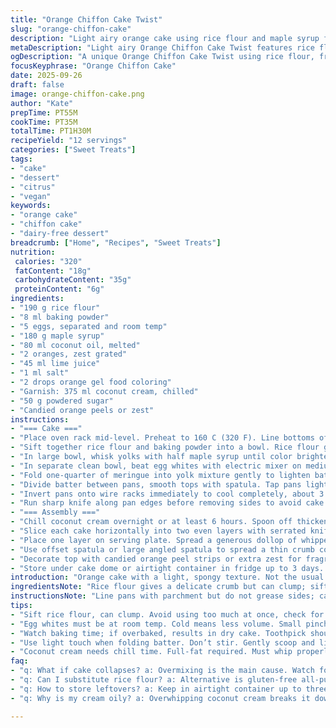 ```yaml
---
title: "Orange Chiffon Cake Twist"
slug: "orange-chiffon-cake"
description: "Light airy orange cake using rice flour and maple syrup for natural sweetness. Egg whites whipped stiff then folded carefully to keep air in. Coconut oil replaces veg oil for subtle richness. Orange zest and lime juice for a citrus punch. Finished with coconut cream whipped to thick peaks, dotted with candied orange peel. Baking cues, folding technique, and storage tips included. Dairy-free, nut-free, vegetarian."
metaDescription: "Light airy Orange Chiffon Cake Twist features rice flour, maple syrup for sweetness, vibrant citrus, and whipped coconut cream."
ogDescription: "A unique Orange Chiffon Cake Twist using rice flour, fresh citrus, and coconut cream on top. Dairy-free, nut-free, and vegetarian."
focusKeyphrase: "Orange Chiffon Cake"
date: 2025-09-26
draft: false
image: orange-chiffon-cake.png
author: "Kate"
prepTime: PT55M
cookTime: PT35M
totalTime: PT1H30M
recipeYield: "12 servings"
categories: ["Sweet Treats"]
tags:
- "cake"
- "dessert"
- "citrus"
- "vegan"
keywords:
- "orange cake"
- "chiffon cake"
- "dairy-free dessert"
breadcrumb: ["Home", "Recipes", "Sweet Treats"]
nutrition: 
 calories: "320"
 fatContent: "18g"
 carbohydrateContent: "35g"
 proteinContent: "6g"
ingredients:
- "190 g rice flour"
- "8 ml baking powder"
- "5 eggs, separated and room temp"
- "180 g maple syrup"
- "80 ml coconut oil, melted"
- "2 oranges, zest grated"
- "45 ml lime juice"
- "1 ml salt"
- "2 drops orange gel food coloring"
- "Garnish: 375 ml coconut cream, chilled"
- "50 g powdered sugar"
- "Candied orange peels or zest"
instructions:
- "=== Cake ==="
- "Place oven rack mid-level. Preheat to 160 C (320 F). Line bottoms of 2 20 cm springform pans with parchment. Do not grease sides — helps cake climb and hold shape."
- "Sift together rice flour and baking powder into a bowl. Rice flour gives a more delicate crumb but watch for clumps."
- "In large bowl, whisk yolks with half maple syrup until color brightens slightly, about 1 min. Add coconut oil, zest, lime juice, salt, coloring. Mix till just combined — don't overwork or batter collapses early."
- "In separate clean bowl, beat egg whites with electric mixer on medium speed till frothy, add remaining maple syrup gradually while upping speed to high. Whip till stiff peaks hold shape but not dry or grainy. Stop at shiny glossy peaks."
- "Fold one-quarter of meringue into yolk mixture gently to lighten batter. Use rubber spatula and scooping folds, not stirring. Then fold remaining whites in 2 additions carefully, preserving bubbles. Avoid overmixing or deflating."
- "Divide batter between pans, smooth tops with spatula. Tap pans lightly on counter for air bubbles. Bake 33 to 35 minutes. Surface should be springy to touch, clean toothpick comes out with moist crumbs. Golden edges start pulling from pan slightly."
- "Invert pans onto wire racks immediately to cool completely, about 3 hours. Leaving in pans traps steam, makes soggy texture."
- "Run sharp knife along pan edges before removing sides to avoid cake tearing."
- "=== Assembly ==="
- "Chill coconut cream overnight or at least 6 hours. Spoon off thickened cream into mixing bowl. Whip with powdered sugar on medium speed until forming soft peaks. Overwhipping breaks cream down to oily residue."
- "Slice each cake horizontally into two even layers with serrated knife to get four layers total. Take your time for neat slices."
- "Place one layer on serving plate. Spread a generous dollop of whipped coconut cream. Repeat stacking and cream layering."
- "Use offset spatula or large angled spatula to spread a thin crumb coat around sides and top — a naked cake look but prevents crumbs mixing with final cream layer."
- "Decorate top with candied orange peel strips or extra zest for fragrance and crunch."
- "Store under cake dome or airtight container in fridge up to 3 days. Bring to room temperature for 20 minutes before serving for best texture."
introduction: "Orange cake with a light, spongy texture. Not the usual wheat flour base — swapped to rice flour, less dense, whispy crumb. Maple syrup instead of sugar, more natural, subtle caramel notes. Colors pop with little orange gel. Egg whites whipped firm but shiny, folding technique critical here — deflate and flop messes up rise. Coconut oil makes crumb tender without weighing down. Lime juice cuts sweetness, adds brightness. Cream topping switched to coconut, dairy-free, thick and luscious. Decoration minimal; candied peel adds chew and spark. Timing flexible but watch the visual cues — springy cake top, clean skewer pull. Let cool fully inverted, patience pays off. If stuck on whipping whites, add tiny pinch cream tartar. If using wheat flour, reduce by 10%."
ingredientsNote: "Rice flour gives a delicate crumb but can clump; sift well. Maple syrup sweeter than sugar so reduced quantity but adds moisture—can swap for agave or light honey if preferred. Coconut oil for richness but vegetable oil or melted butter works, adjust quantities slightly. Lime juice adds acidity to balance sweetness; lemon juice fine substitute but changes flavor slightly. Gel food color optional for visual impact, drops suffice, avoid overuse or batter bitterness. For garnish, candied orange peel is store-bought or homemade by simmering zest in sugar syrup. Coconut cream must be full fat and well chilled to whip; refrigerate can overnight, or substitute chilled heavy cream if no lactose concern. Powdered sugar eases incorporation without grit. Egg whites must be at room temp for max volume—cold whites whip unevenly and generate large air bubbles that collapse easily."
instructionsNote: "Line pans with parchment but do not grease sides; cake climbs better this way. Whisk yolks with half sweetener until slightly paler — signals some sugar dissolution. Fold whites gently—biggest mistake is stirring, causes batter to deflate and cake to sink. Cake done when top springs back slightly and toothpick inserted comes out with moist crumbs, not dry. Avoid opening oven in first 20 minutes to prevent dome collapse. Invert cake pans immediately after baking; residual heat and moisture cause sogginess if cooled upright. Use serrated knife for clean horizontal cuts; stabilize cake between cuts with fingers or plate. Whale on cream but stop before it breaks into butter—stable peaks hold stacks well. Thin layer of cream around cake keeps crumbs in place yet gives torn-naked cake look typical in modern patisserie. Chill cake before slicing for easier cutting and less crumb scatter. If coconut cream unwhips or splits, add cold and try again or stabilize with a pinch of cream of tartar. Store refrigerated but bring to room temp before serving to fully release aromas and soften crumb."
tips:
- "Sift rice flour, can clump. Avoid using too much at once, check for lumps before adding to batter."
- "Egg whites must be at room temp. Cold means less volume. Small pinches of cream of tartar help if struggling with peaks."
- "Watch baking time; if overbaked, results in dry cake. Toothpick should have moist crumbs; ignore dry. Timing vary with ovens."
- "Use light touch when folding batter. Don’t stir. Gently scoop and lift. Mixing can deflate whites; ruins texture."
- "Coconut cream needs chill time. Full-fat required. Must whip properly; if it won’t whip, try again with cold. No need for added sugar."
faq:
- "q: What if cake collapses? a: Overmixing is the main cause. Watch folding technique. Fold slowly, big scoops deflate."
- "q: Can I substitute rice flour? a: Alternative is gluten-free all-purpose flour. Texture may differ; reduce slightly, adjust for density."
- "q: How to store leftovers? a: Keep in airtight container up to three days. Or chill in cake dome, protects moisture. Let sit before serving."
- "q: Why is my cream oily? a: Overwhipping coconut cream breaks it down. Keep whipped to peaks; stop before turning butter. Needs patience."

---
```

